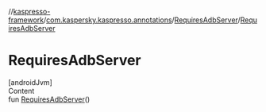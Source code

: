 //[kaspresso-framework](../../index.md)/[com.kaspersky.kaspresso.annotations](../index.md)/[RequiresAdbServer](index.md)/[RequiresAdbServer](-requires-adb-server.md)



# RequiresAdbServer  
[androidJvm]  
Content  
fun [RequiresAdbServer](-requires-adb-server.md)()  



